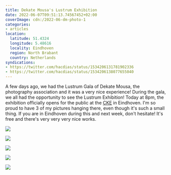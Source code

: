 ```yaml
---
title: Dekate Mousa's Lustrum Exhibition
date: 2022-06-07T09:51:13.74567452+02:00
coverImage: cdn:/2022-06-dm-photo-1
categories:
- articles
location:
  latitude: 51.4324
  longitude: 5.48616
  locality: Eindhoven
  region: North Brabant
  country: Netherlands
syndications:
- https://twitter.com/hacdias/status/1534206131781902336
- https://twitter.com/hacdias/status/1534206138077655040
---
```


<style>
.grid-2022-hlrrfoveli {
  grid-template-columns: repeat(6, 1fr);
  grid-template-areas:
    "a a b b c c"
    "d d d e e e";
}

.grid-2022-hlrrfoveli > *:nth-child(1) { grid-area: a; }
.grid-2022-hlrrfoveli > *:nth-child(2) { grid-area: b; }
.grid-2022-hlrrfoveli > *:nth-child(3) { grid-area: c; }
.grid-2022-hlrrfoveli > *:nth-child(4) { grid-area: d; }
.grid-2022-hlrrfoveli > *:nth-child(5) { grid-area: e; }
</style>

A few days ago, we had the Lustrum Gala of Dekate Mousa, the photography association and it was a very nice experience! During the gala, we all had the opportunity to see the Lustrum Exhibition! Today at 8pm, the exhibition officially opens for the public at the [CKE](https://cke.nl/) in Eindhoven. I'm so proud to have 3 of my pictures hanging there, even though it's such a small thing. If you are in Eindhoven during this and next week, don't hesitate! It's free and there's very very very nice works.

<div class="fw grid-2022-hlrrfoveli fg">

![](cdn:/2022-06-dm-photo-1)

![](cdn:/2022-06-dm-photo-2)

![](cdn:/2022-06-dm-photo-3)

![](cdn:/2022-06-dm-eating)

![](cdn:/2022-06-dm-instant)

</div>
